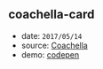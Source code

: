 ## coachella-card

* date: `2017/05/14`
* source: [Coachella](https://www.coachella.com/)
* demo: [codepen](https://codepen.io/yrq110/pen/RVymGe)
